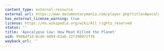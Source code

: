 ```yaml
---
content_type: external-resource
external_url: https://www.documentarymania.com/player.php?title=Apocalypse+Cow
has_external_license_warning: true
license: https://en.wikipedia.org/wiki/All_rights_reserved
status: ''
title: 'Apocalypse Cow: How Meat Killed the Planet'
uid: 9948df1d-8cd6-4894-b3a6-22f190972f78
wayback_url: ''
---
```

